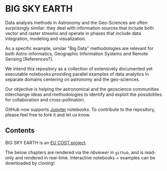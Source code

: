 # BIG SKY EARTH

Data analysis methods in Astronomy and the Geo-Sciences are often surprisingly similar:
they deal with information sources that include both vector and raster streams
and operate in phases that include data integration, modeling and visualization.

As a specific example, similar "Big Data" methodologies are relevant 
for both Astro-informatics, Geographic Information Systems and Remote Sensing [References?].

We intend this repository as a collection of extensively documented yet executable notebooks 
providing parallel examples of data analytics in separate domains centering on astronomy and the geo-sciences.

Our objective is helping the astronomical and the geoscience communities
interchange ideas and methodologies to
identify and exploit the possibilities for collaboration and cross-pollination.

GitHub now supports [Jupyter](https://jupyter.org/) notebooks. 
To contribute to the repository, please feel free to fork it and let us know. 

Contents
--------

BIG SKY EARTH is an [EU COST project](http://www.cost.eu/COST_Actions/TDP/Actions/TD1403).

The below chapters are rendered via the *nbviewer* in `github`, and is read-only and rendered in real-time.
Interactive notebooks + examples can be downloaded by cloning! 

